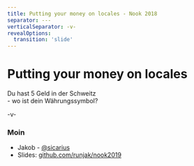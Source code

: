 ```yaml
---
title: Putting your money on locales - Nook 2018
separator: ---
verticalSeparator: -v-
revealOptions:
  transition: 'slide'
---
```


# Putting your money on locales

Du hast 5 Geld in der Schweitz<br />- wo ist dein Währungssymbol?

-v-

### Moin

- Jakob - [@sicarius](https://twitter.com/sicarius)
- Slides: [github.com/runjak/nook2019](https://github.com/runjak/nook2019)
